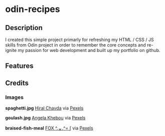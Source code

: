 # odin-recipes

## Description

I created this simple project primarly for refreshing my HTML / CSS / JS skills from Odin project in order to remember the core concepts and re-ignite my passion for web development and built up my portfolio on github.

## Features

## Credits

### Images

**spaghetti.jpg** [Hiral Chavda](https://www.pexels.com/@hiral-chavda-1934832/) via [Pexels](https://www.pexels.com/photo/close-up-shot-of-spaghetti-on-a-plate-8545576/)

**goulash.jpg** [Angela Khebou](https://www.pexels.com/@angela-khebou-259135285/) via [Pexels](https://www.pexels.com/photo/vegetable-stew-in-brown-ceramic-bowl-12931072/)

**braised-fish-meal** [FOX ^.ᆽ.^= ∫](https://www.pexels.com/@fox-58267/) via [Pexels](https://www.pexels.com/photo/delicious-vietnamese-braised-fish-meal-30613288/)
